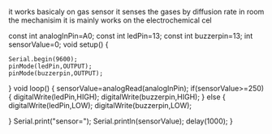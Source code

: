 it works basicaly on gas sensor 
it senses the gases by diffusion rate in room 
the mechanisim it is mainly works on the electrochemical cel

const int analogInPin=A0;
const int ledPin=13;
const int buzzerpin=13;
int sensorValue=0;
void setup()
  {
    
    Serial.begin(9600);
    pinMode(ledPin,OUTPUT);
    pinMode(buzzerpin,OUTPUT);
}
void loop()
{
  sensorValue=analogRead(analogInPin);
  if(sensorValue>=250)
  {
    digitalWrite(ledPin,HIGH);
    digitalWrite(buzzerpin,HIGH);
  }
  else
  {
    digitalWrite(ledPin,LOW);
    digitalWrite(buzzerpin,LOW);
   
  }
Serial.print("sensor=");
Serial.println(sensorValue);
delay(1000);
}
